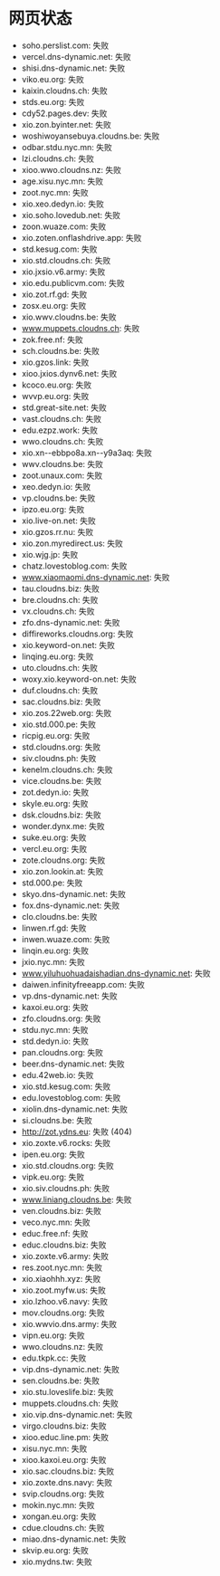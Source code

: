 # 网页状态
- soho.perslist.com: 失败
- vercel.dns-dynamic.net: 失败
- shisi.dns-dynamic.net: 失败
- viko.eu.org: 失败
- kaixin.cloudns.ch: 失败
- stds.eu.org: 失败
- cdy52.pages.dev: 失败
- xio.zon.byinter.net: 失败
- woshiwoyansebuya.cloudns.be: 失败
- odbar.stdu.nyc.mn: 失败
- lzi.cloudns.ch: 失败
- xioo.wwo.cloudns.nz: 失败
- age.xisu.nyc.mn: 失败
- zoot.nyc.mn: 失败
- xio.xeo.dedyn.io: 失败
- xio.soho.lovedub.net: 失败
- zoon.wuaze.com: 失败
- xio.zoten.onflashdrive.app: 失败
- std.kesug.com: 失败
- xio.std.cloudns.ch: 失败
- xio.jxsio.v6.army: 失败
- xio.edu.publicvm.com: 失败
- xio.zot.rf.gd: 失败
- zosx.eu.org: 失败
- xio.wwv.cloudns.be: 失败
- www.muppets.cloudns.ch: 失败
- zok.free.nf: 失败
- sch.cloudns.be: 失败
- xio.gzos.link: 失败
- xioo.jxios.dynv6.net: 失败
- kcoco.eu.org: 失败
- wvvp.eu.org: 失败
- std.great-site.net: 失败
- vast.cloudns.ch: 失败
- edu.ezpz.work: 失败
- wwo.cloudns.ch: 失败
- xio.xn--ebbpo8a.xn--y9a3aq: 失败
- wwv.cloudns.be: 失败
- zoot.unaux.com: 失败
- xeo.dedyn.io: 失败
- vp.cloudns.be: 失败
- ipzo.eu.org: 失败
- xio.live-on.net: 失败
- xio.gzos.rr.nu: 失败
- xio.zon.myredirect.us: 失败
- xio.wjg.jp: 失败
- chatz.lovestoblog.com: 失败
- www.xiaomaomi.dns-dynamic.net: 失败
- tau.cloudns.biz: 失败
- bre.cloudns.ch: 失败
- vx.cloudns.ch: 失败
- zfo.dns-dynamic.net: 失败
- diffireworks.cloudns.org: 失败
- xio.keyword-on.net: 失败
- linqing.eu.org: 失败
- uto.cloudns.ch: 失败
- woxy.xio.keyword-on.net: 失败
- duf.cloudns.ch: 失败
- sac.cloudns.biz: 失败
- xio.zos.22web.org: 失败
- xio.std.000.pe: 失败
- ricpig.eu.org: 失败
- std.cloudns.org: 失败
- siv.cloudns.ph: 失败
- kenelm.cloudns.ch: 失败
- vice.cloudns.be: 失败
- zot.dedyn.io: 失败
- skyle.eu.org: 失败
- dsk.cloudns.biz: 失败
- wonder.dynx.me: 失败
- suke.eu.org: 失败
- vercl.eu.org: 失败
- zote.cloudns.org: 失败
- xio.zon.lookin.at: 失败
- std.000.pe: 失败
- skyo.dns-dynamic.net: 失败
- fox.dns-dynamic.net: 失败
- clo.cloudns.be: 失败
- linwen.rf.gd: 失败
- inwen.wuaze.com: 失败
- linqin.eu.org: 失败
- jxio.nyc.mn: 失败
- www.yiluhuohuadaishadian.dns-dynamic.net: 失败
- daiwen.infinityfreeapp.com: 失败
- vp.dns-dynamic.net: 失败
- kaxoi.eu.org: 失败
- zfo.cloudns.org: 失败
- stdu.nyc.mn: 失败
- std.dedyn.io: 失败
- pan.cloudns.org: 失败
- beer.dns-dynamic.net: 失败
- edu.42web.io: 失败
- xio.std.kesug.com: 失败
- edu.lovestoblog.com: 失败
- xiolin.dns-dynamic.net: 失败
- si.cloudns.be: 失败
- http://zot.ydns.eu: 失败 (404)
- xio.zoxte.v6.rocks: 失败
- ipen.eu.org: 失败
- xio.std.cloudns.org: 失败
- vipk.eu.org: 失败
- xio.siv.cloudns.ph: 失败
- www.liniang.cloudns.be: 失败
- ven.cloudns.biz: 失败
- veco.nyc.mn: 失败
- educ.free.nf: 失败
- educ.cloudns.biz: 失败
- xio.zoxte.v6.army: 失败
- res.zoot.nyc.mn: 失败
- xio.xiaohhh.xyz: 失败
- xio.zoot.myfw.us: 失败
- xio.lzhoo.v6.navy: 失败
- mov.cloudns.org: 失败
- xio.wwvio.dns.army: 失败
- vipn.eu.org: 失败
- wwo.cloudns.nz: 失败
- edu.tkpk.cc: 失败
- vip.dns-dynamic.net: 失败
- sen.cloudns.be: 失败
- xio.stu.loveslife.biz: 失败
- muppets.cloudns.ch: 失败
- xio.vip.dns-dynamic.net: 失败
- virgo.cloudns.biz: 失败
- xioo.educ.line.pm: 失败
- xisu.nyc.mn: 失败
- xioo.kaxoi.eu.org: 失败
- xio.sac.cloudns.biz: 失败
- xio.zoxte.dns.navy: 失败
- svip.cloudns.org: 失败
- mokin.nyc.mn: 失败
- xongan.eu.org: 失败
- cdue.cloudns.ch: 失败
- miao.dns-dynamic.net: 失败
- skvip.eu.org: 失败
- xio.mydns.tw: 失败
